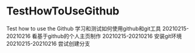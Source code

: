 # TestHowToUseGithub
Test how to use the Github
学习和测试如何使用github和git工具
20210215-20210216 看基于github的个人主页制作
20210215-20210216 安装git环境
20210215-20210216 尝试创建分支
